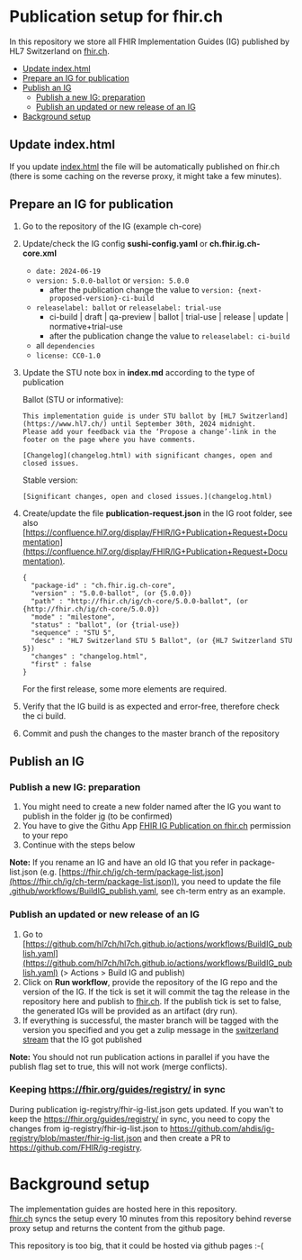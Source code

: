 # Publication setup for fhir.ch
In this repository we store all FHIR Implementation Guides (IG) published by HL7 Switzerland on [fhir.ch](https://fhir.ch).

- [Update index.html](#update-indexhtml)
- [Prepare an IG for publication](#prepare-an-ig-for-publication)
- [Publish an IG](#publish-an-ig)
   - [Publish a new IG: preparation](#publish-a-new-ig-preparation)
   - [Publish an updated or new release of an IG](#publish-an-updated-or-new-release-of-an-ig)
- [Background setup](#background-setup)


## Update index.html
If you update [index.html](https://github.com/hl7ch/hl7ch.github.io/blob/main/index.html) the file will be automatically published on fhir.ch (there is some caching on the reverse proxy, it might take a few minutes).

## Prepare an IG for publication
1. Go to the repository of the IG (example ch-core)
2. Update/check the IG config **sushi-config.yaml** or **ch.fhir.ig.ch-core.xml**   
   - `date: 2024-06-19`   
   - `version: 5.0.0-ballot` or `version: 5.0.0`    
      - after the publication change the value to `version: {next-proposed-version}-ci-build`   
   - `releaselabel: ballot` or `releaselabel: trial-use` 
      - ci-build | draft | qa-preview | ballot | trial-use | release | update | normative+trial-use  
      - after the publication change the value to `releaselabel: ci-build`   
   - all `dependencies`   
   - `license: CC0-1.0`   
3. Update the STU note box in **index.md** according to the type of publication   

   Ballot (STU or informative):   
   ```
   This implementation guide is under STU ballot by [HL7 Switzerland](https://www.hl7.ch/) until September 30th, 2024 midnight.   
   Please add your feedback via the ‘Propose a change’-link in the footer on the page where you have comments.

   [Changelog](changelog.html) with significant changes, open and closed issues.
   ```

   Stable version:
   ```
   [Significant changes, open and closed issues.](changelog.html)
   ```
4. Create/update the file **publication-request.json** in the IG root folder, see also [https://confluence.hl7.org/display/FHIR/IG+Publication+Request+Documentation](https://confluence.hl7.org/display/FHIR/IG+Publication+Request+Documentation).
   ```
   {
     "package-id" : "ch.fhir.ig.ch-core",
     "version" : "5.0.0-ballot", (or {5.0.0})
     "path" : "http://fhir.ch/ig/ch-core/5.0.0-ballot", (or {http://fhir.ch/ig/ch-core/5.0.0})
     "mode" : "milestone",
     "status" : "ballot", (or {trial-use})
     "sequence" : "STU 5",
     "desc" : "HL7 Switzerland STU 5 Ballot", (or {HL7 Switzerland STU 5})
     "changes" : "changelog.html",
     "first" : false
   }
   ```
   For the first release, some more elements are required.
5. Verify that the IG build is as expected and error-free, therefore check the ci build.
6. Commit and push the changes to the master branch of the repository   
   
## Publish an IG

### Publish a new IG: preparation
1. You might need to create a new folder named after the IG you want to publish in the folder [ig](https://github.com/hl7ch/hl7ch.github.io/tree/main/ig) (to be confirmed)
2. You have to give the Githu App [FHIR IG Publication on fhir.ch](https://github.com/organizations/hl7ch/settings/installations) permission to your repo  
3. Continue with the steps below

**Note:** If you rename an IG and have an old IG that you refer in package-list.json (e.g. [https://fhir.ch/ig/ch-term/package-list.json](https://fhir.ch/ig/ch-term/package-list.json)), you need to update the file [.github/workflows/BuildIG_publish.yaml](https://github.com/hl7ch/hl7ch.github.io/.github/workflows/BuildIG_publish.yaml), see ch-term entry as an example. 
 
### Publish an updated or new release of an IG 
1. Go to [https://github.com/hl7ch/hl7ch.github.io/actions/workflows/BuildIG_publish.yaml](https://github.com/hl7ch/hl7ch.github.io/actions/workflows/BuildIG_publish.yaml) (> Actions > Build IG and publish)
2. Click on **Run workflow**, provide the repository of the IG repo and the version of the IG. If the tick is set it will commit the tag the release in the repository here and publish to [fhir.ch](https://fhir.ch). If the publish tick is set to false, the generated IGs will be provided as an artifact (dry run).  
3. If everything is successful, the master branch will be tagged with the version you specified and you get a zulip message in the [switzerland stream](https://chat.fhir.org/#narrow/stream/214781-switzerland/topic/fhir.2Ech.3A.20new.20FHIR.20Implementation.20Guide.20published) that the IG got published

**Note:** You should not run publication actions in parallel if you have the publish flag set to true, this will not work (merge conflicts).

### Keeping https://fhir.org/guides/registry/ in sync

During publication ig-registry/fhir-ig-list.json gets updated. If you wan't to keep the https://fhir.org/guides/registry/ in sync, you need to copy the changes from ig-registry/fhir-ig-list.json to https://github.com/ahdis/ig-registry/blob/master/fhir-ig-list.json and then create a PR to https://github.com/FHIR/ig-registry.

# Background setup
The implementation guides are hosted here in this repository.   
[fhir.ch](https://fhir.ch) syncs the setup every 10 minutes from this repository behind reverse proxy setup and returns the content from the github page.

This repository is too big, that it could be hosted via github pages :-(
